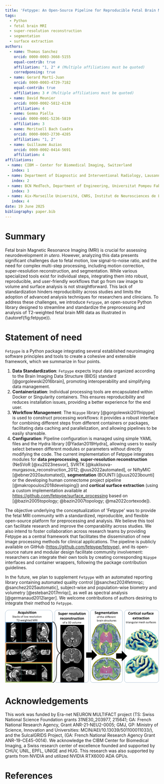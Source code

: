 ```yaml
---
title: 'Fetpype: An Open-Source Pipeline for Reproducible Fetal Brain MRI Analysis'
tags:
  - Python
  - fetal brain MRI
  - super-resolution reconstruction
  - segmentation
  - surface extraction
authors:
  - name: Thomas Sanchez
    orcid: 0000-0003-3668-5155
    equal-contrib: true
    affiliation: "1, 2" # (Multiple affiliations must be quoted)
    corredponsing: true
  - name: Gerard Martí-Juan
    orcid: 0000-0003-4729-7182
    equal-contrib: true
    affiliation: 3 # (Multiple affiliations must be quoted)
  - name: David Meunier
    orcid: 0000-0002-5812-6138
    affiliation: 4
  - name: Gemma Piella
    orcid: 0000-0001-5236-5819
    affiliation: 3
  - name: Meritxell Bach Cuadra
    orcid: 0000-0003-2730-4285
    affiliation: "1, 2"
  - name: Guillaume Auzias
    orcid: 0000-0002-0414-5691
    affiliation: 4
affiliations:
 - name: CIBM – Center for Biomedical Imaging, Switzerland
   index: 1
 - name: Department of Diagnostic and Interventional Radiology, Lausanne University Hospital and University of Lausanne, Switzerland
   index: 2
 - name: BCN MedTech, Department of Engineering, Universitat Pompeu Fabra, Spain
   index: 3
 - name: Aix-Marseille Université, CNRS, Institut de Neurosciences de La Timone, France
   index: 4
date: 19 June 2025
bibliography: paper.bib
---
```


# Summary

Fetal brain Magnetic Resonance Imaging (MRI) is crucial for assessing neurodevelopment *in utero*. However, analyzing this data presents significant challenges due to fetal motion, low signal-to-noise ratio, and the need for complex multi-step processing, including motion correction, super-resolution reconstruction, and segmentation. While various specialized tools exist for individual steps, integrating them into robust, reproducible, and user-friendly workflows that go from raw image to volume and surface analysis is not straightforward. This lack of standardization hinders reproducibility across studies and limits the adoption of advanced analysis techniques for researchers and clinicians. To address these challenges, we introduce `Fetpype`, an open-source Python library designed to streamline and standardize the preprocessing and analysis of T2-weighted fetal brain MRI data as illustrated in (\autoref{fig:fetpype}).

# Statement of need

`Fetpype` is a Python package integrating several established neuroimaging software principles and tools to create a cohesive and extensible framework, which we summarize in four points. 

1. **Data Standardization**: `Fetpype` expects input data organized according to the Brain Imaging Data Structure (BIDS) standard [@gorgolewski2016brain], promoting interoperability and simplifying data management. 
2. **Containerization**: Individual processing tools are encapsulated within Docker or Singularity containers. This ensures reproducibility and reduces installation issues, providing a better experience for the end user. 
3. **Workflow Management**: The `Nipype` library [@gorgolewski2011nipype] is used to construct processing workflows: it provides a robust interface for combining different steps from different containers or packages, facilitating data caching and parallelization, and allowing pipelines to be easily shareable. 
4. **Configuration**: Pipeline configuration is managed using simple YAML files and the Hydra library [@Yadan2019Hydra], allowing users to easily select between different modules or parameters without directly modifying the code. The current implementation of Fetpype integrates modules for **data preprocessing**, **super-resolution reconstruction** (NeSVoR [@xu2023nesvor], SVRTK [@kuklisova-murgasova_reconstruction_2012; @uus2022automated], or NiftyMIC [@ebner2020automated]), **segmentation** (BOUNTI [@uus2023bounti] or the developing human connectome project pipeline [@makropoulos2018developing]) and **cortical surface extraction** (using a custom implementation available at https://github.com/fetpype/surface_processing based on [@bazin2005topology; @bazin2007topology; @ma2022cortexode]).

The objective underlying the conceptualization of 'Fetpype' was to provide the fetal MRI community with a standardized, reproducible, and flexible open-source platform for preprocessing and analysis. We believe this tool can facilitate research and improve the comparability across studies. We also intend to foster collaboration across research teams by providing Fetpype as a central framework that facilitates the dissemination of new image processing methods for clinical applications. The pipeline is publicly available on GitHub (https://github.com/fetpype/fetpype), and its open-source nature and modular design facilitate community involvement: researchers can integrate their own tools by creating corresponding `Nipype` interfaces and container wrappers, following the package contribution guidelines.

In the future, we plan to supplement `Fetpype` with an automated reporting library containing automated quality control [@sanchez2024fetmrqc; @sanchez2025automatic], subject-wise and population-wise biometry and volumetry [@esteban2017mriqc], as well as spectral analysis [@germanaud2012larger]. We welcome contributions of authors desiring to integrate their method to `Fetpype`. 

![The different steps covered by `Fetpype`. Starting from several T2-weighted stacks of thick slices of the fetal brain (_acquisition_), `Fetpype` pre-processes data before feeding them to a _super-resolution reconstruction_ algorithm that fuses them in a single high-resolution volume. This volume then underegoes _segmentation_, before moving to cortical _surface extraction_. \label{fig:fetpype}](fetpype.png)

# Acknowledgements
This work was funded by Era-net NEURON MULTIFACT project (TS: Swiss National Science Foundation grants 31NE30_203977, 215641; GA: French National Research Agency, Grant ANR-21-NEU2-0005; GMJ, GP:  Ministry of Science, Innovation and Universities: MCIN/AEI/10.13039/501100011033/), and the SulcalGRIDS Project, (GA: French National Research Agency Grant ANR-19-CE45-0014).  We acknowledge the CIBM Center for Biomedical Imaging, a Swiss research center of excellence founded and supported by CHUV, UNIL, EPFL, UNIGE and HUG. This research was also supported by grants from NVIDIA and utilized NVIDIA RTX6000 ADA GPUs.


# References